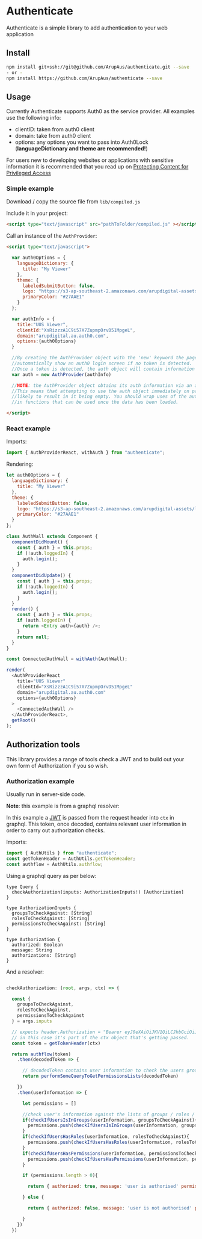 # Authenticate

Authenticate is a simple library to add authentication to your web application

## Install

```bash
npm install git+ssh://git@github.com/ArupAus/authenticate.git --save
- or -
npm install https://github.com/ArupAus/authenticate --save
```

## Usage

Currently Authenticate supports Auth0 as the service provider. All examples use the following info:

- clientID: taken from auth0 client
- domain: take from auth0 client
- options: any options you want to pass into Auth0Lock (**languageDictionary and theme are recommended!**)

For users new to developing websites or applications with sensitive information it is recommended that you read up on [Protecting Content for Privileged Access](./PROTECTINGCONTENT.md)

### **Simple** example

Download / copy the source file from `lib/compiled.js`

Include it in your project:

```html
<script type="text/javascript" src="pathToFolder/compiled.js" ></script>
```

Call an instance of the `AuthProvider`:

```html
<script type="text/javascript">

  var auth0Options = {
    languageDictionary: {
      title: "My Viewer"
    },
    theme: {
      labeledSubmitButton: false,
      logo: "https://s3-ap-southeast-2.amazonaws.com/arupdigital-assets/logo.png",
      primaryColor: "#27AAE1"
    }
  };

  var authInfo = {
    title:"UUS Viewer",
    clientId:"XsRizzzA1C9i57X7ZupmpOrvD51MpgeL",
    domain:"arupdigital.au.auth0.com",
    options:{auth0Options}
  }

  //By creating the AuthProvider object with the 'new' keyword the page will
  //automatically show an auth0 login screen if no token is detected.
  //Once a token is detected, the auth object will contain information such as the token.
  var auth = new AuthProvider(authInfo)

  //NOTE: the AuthProvider object obtains its auth information via an asynchronous purpose.
  //This means that attempting to use the auth object immediately on page load is
  //likely to result in it being empty. You should wrap uses of the auth object properties
  //in functions that can be used once the data has been loaded.

</script>
```

### **React** example

Imports:

```js
import { AuthProviderReact, withAuth } from "authenticate";
```

Rendering:

```js
let auth0Options = {
  languageDictionary: {
    title: "My Viewer"
  },
  theme: {
    labeledSubmitButton: false,
    logo: "https://s3-ap-southeast-2.amazonaws.com/arupdigital-assets/logo.png",
    primaryColor: "#27AAE1"
  }
};

class AuthWall extends Component {
  componentDidMount() {
    const { auth } = this.props;
    if (!auth.loggedIn) {
      auth.login();
    }
  }
  componentDidUpdate() {
    const { auth } = this.props;
    if (!auth.loggedIn) {
      auth.login();
    }
  }
  render() {
    const { auth } = this.props;
    if (auth.loggedIn) {
      return <Entry auth={auth} />;
    }
    return null;
  }
}

const ConnectedAuthWall = withAuth(AuthWall);

render(
  <AuthProviderReact
    title="UUS Viewer"
    clientId="XsRizzzA1C9i57X7ZupmpOrvD51MpgeL"
    domain="arupdigital.au.auth0.com"
    options={auth0Options}
  >
    <ConnectedAuthWall />
  </AuthProviderReact>,
  getRoot()
);
```

## Authorization tools

This library provides a range of tools check a JWT and to build out your own form of Authorization if you so wish.

### **Authorization** example

Usually run in server-side code.

**Note**: this example is from a graphql resolver:

In this example a [JWT](https://jwt.io/) is passed from the request header into `ctx` in graphql. This token, once decoded, contains relevant user information in order to carry out authorization checks.

Imports:

```js
import { AuthUtils } from "authenticate";
const getTokenHeader = AuthUtils.getTokenHeader;
const authflow = AuthUtils.authflow;
```

Using a graphql query as per below:

```
type Query {
  checkAuthorization(inputs: AuthorizationInputs!) [Authorization]
}

type AuthorizationInputs {
  groupsToCheckAgainst: [String]
  rolesToCheckAgainst: [String]
  permissionsToCheckAgainst: [String]
}

type Authorization {
  authorized: Boolean
  message: String
  authorizations: [String]
}
```

And a resolver:

```js

checkAuthorization: (root, args, ctx) => {

  const {
    groupsToCheckAgainst,
    rolesToCheckAgainst,
    permissionsToCheckAgainst
  } = args.inputs

  // expects header.Authorization = "Bearer eyJ0eXAiOiJKV1QiLCJhbGciOiJSUzI1NiIs...."
  // in this case it's part of the ctx object that's getting passed.
  const token = getTokenHeader(ctx)

  return authflow(token)
    .then(decodedToken => {

      // decodedToken contains user information to check the users groups / roles / permissions
      return performSomeQueryToGetPermissionsLists(decodedToken)

    })
    .then(userInformation => {

      let permissions = []

      //check user's information against the lists of groups / roles / permissions passed in from Query
      if(checkIfUsersIsInGroups(userInformation, groupsToCheckAgainst){
        permissions.push(checkIfUsersIsInGroups(userInformation, groupsToCheckAgainst))
      }
      if(checkIfUsersHasRoles(userInformation, rolesToCheckAgainst){
        permissions.push(checkIfUsersHasRoles(userInformation, rolesToCheckAgainst))
      }
      if(checkIfUsersHasPermissions(userInformation, permissionsToCheckAgainst){
        permissions.push(checkIfUsersHasPermissions(userInformation, permissionsToCheckAgainst))
      }

      if (permissions.length > 0){

        return { authorized: true, message: 'user is authorised' permissions: permissions}

      } else {

        return { authorized: false, message: 'user is not authorised' permissions: permissions}

      }
    })
  })

```
